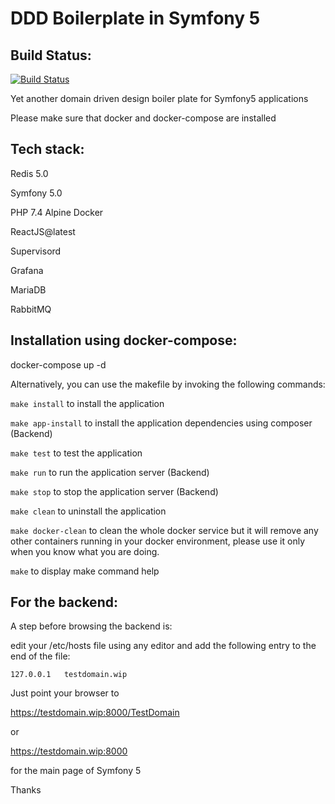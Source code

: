 # DDD Boilerplate in Symfony 5

Build Status:
--------------
[![Build Status](https://travis-ci.org/mostafaahamidmanon/symfony5dddboilerplate.svg?branch=master)](https://travis-ci.org/mostafaahamidmanon/symfony5dddboilerplate)



Yet another domain driven design boiler plate for Symfony5 applications

Please make sure that docker and docker-compose are installed


Tech stack:
------------

Redis 5.0

Symfony 5.0

PHP 7.4 Alpine Docker

ReactJS@latest

Supervisord

Grafana

MariaDB

RabbitMQ


Installation using docker-compose:
------------------------------------

docker-compose up -d

Alternatively, you can use the makefile by invoking the following commands:

``` make install ``` to install the application

``` make app-install ``` to install the application dependencies using composer (Backend)

``` make test ``` to test the application

``` make run ``` to run the application server (Backend)

``` make stop ``` to stop the application server (Backend)

``` make clean ``` to uninstall the application

``` make docker-clean ``` to clean the whole docker service but it will remove any other containers running in your docker environment, please use it only when you know what you are doing.

``` make ``` to display make command help



For the backend:
-----------------

A step before browsing the backend is:

edit your /etc/hosts file using any editor and add the following entry to the end of the file:

``` 127.0.0.1   testdomain.wip ```

Just point your browser to 

https://testdomain.wip:8000/TestDomain 

or 

https://testdomain.wip:8000 

for the main page of Symfony 5


Thanks